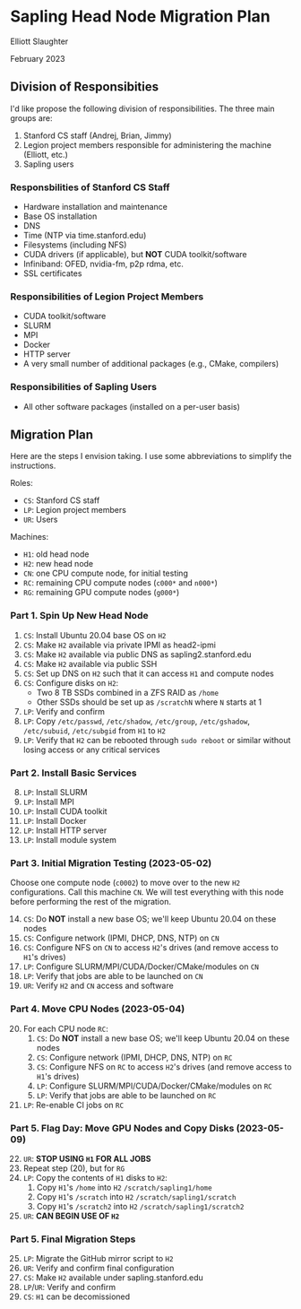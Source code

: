 # Sapling Head Node Migration Plan

Elliott Slaughter

February 2023

## Division of Responsibities

I'd like propose the following division of responsibilities. The three
main groups are:

 1. Stanford CS staff (Andrej, Brian, Jimmy)
 2. Legion project members responsible for administering the machine (Elliott, etc.)
 3. Sapling users

### Responsbilities of Stanford CS Staff

  * Hardware installation and maintenance
  * Base OS installation
  * DNS
  * Time (NTP via time.stanford.edu)
  * Filesystems (including NFS)
  * CUDA drivers (if applicable), but **NOT** CUDA toolkit/software
  * Infiniband: OFED, nvidia-fm, p2p rdma, etc.
  * SSL certificates

### Responsibilities of Legion Project Members

  * CUDA toolkit/software
  * SLURM
  * MPI
  * Docker
  * HTTP server
  * A very small number of additional packages (e.g., CMake, compilers)

### Responsibilities of Sapling Users

  * All other software packages (installed on a per-user basis)

## Migration Plan

Here are the steps I envision taking. I use some abbreviations to
simplify the instructions.

Roles:

  * `CS`: Stanford CS staff
  * `LP`: Legion project members
  * `UR`: Users

Machines:

  * `H1`: old head node
  * `H2`: new head node
  * `CN`: one CPU compute node, for initial testing
  * `RC`: remaining CPU compute nodes (`c000*` and `n000*`)
  * `RG`: remaining GPU compute nodes (`g000*`)

### Part 1. Spin Up New Head Node

 1. `CS`: Install Ubuntu 20.04 base OS on `H2`
 2. `CS`: Make `H2` available via private IPMI as head2-ipmi
 3. `CS`: Make `H2` available via public DNS as sapling2.stanford.edu
 4. `CS`: Make `H2` available via public SSH
 5. `CS`: Set up DNS on `H2` such that it can access `H1` and compute nodes
 6. `CS`: Configure disks on `H2`:
      * Two 8 TB SSDs combined in a ZFS RAID as `/home`
      * Other SSDs should be set up as `/scratchN` where `N` starts at 1
 7. `LP`: Verify and confirm
 7. `LP`: Copy `/etc/passwd`, `/etc/shadow`, `/etc/group`, `/etc/gshadow`, `/etc/subuid`, `/etc/subgid` from `H1` to `H2`
 8. `LP`: Verify that `H2` can be rebooted through `sudo reboot` or similar without losing access or any critical services

### Part 2. Install Basic Services

 8. `LP`: Install SLURM
 9. `LP`: Install MPI
10. `LP`: Install CUDA toolkit
11. `LP`: Install Docker
12. `LP`: Install HTTP server
13. `LP`: Install module system

### Part 3. Initial Migration Testing (2023-05-02)

Choose one compute node (`c0002`) to move over to the new
`H2` configurations. Call this machine `CN`. We will test everything with
this node before performing the rest of the migration.

14. `CS`: Do **NOT** install a new base OS; we'll keep Ubuntu 20.04 on these nodes
15. `CS`: Configure network (IPMI, DHCP, DNS, NTP) on `CN`
16. `CS`: Configure NFS on `CN` to access `H2`'s drives (and remove access to `H1`'s drives)
17. `LP`: Configure SLURM/MPI/CUDA/Docker/CMake/modules on `CN`
18. `LP`: Verify that jobs are able to be launched on `CN`
19. `UR`: Verify `H2` and `CN` access and software

### Part 4. Move CPU Nodes (2023-05-04)

20. For each CPU node `RC`:
     1. `CS`: Do **NOT** install a new base OS; we'll keep Ubuntu 20.04 on these nodes
     2. `CS`: Configure network (IPMI, DHCP, DNS, NTP) on `RC`
     3. `CS`: Configure NFS on `RC` to access `H2`'s drives (and remove access to `H1`'s drives)
     4. `LP`: Configure SLURM/MPI/CUDA/Docker/CMake/modules on `RC`
     5. `LP`: Verify that jobs are able to be launched on `RC`
21. `LP`: Re-enable CI jobs on `RC`

### Part 5. Flag Day: Move GPU Nodes and Copy Disks (2023-05-09)

22. `UR`: **STOP USING `H1` FOR ALL JOBS**
22. Repeat step (20), but for `RG`
23. `LP`: Copy the contents of `H1` disks to `H2`:
     1. Copy `H1`'s `/home` into `H2` `/scratch/sapling1/home`
     1. Copy `H1`'s `/scratch` into `H2` `/scratch/sapling1/scratch`
     1. Copy `H1`'s `/scratch2` into `H2` `/scratch/sapling1/scratch2`
24. `UR`: **CAN BEGIN USE OF `H2`**

### Part 5. Final Migration Steps

25. `LP`: Migrate the GitHub mirror script to `H2`
26. `UR`: Verify and confirm final configuration
27. `CS`: Make `H2` available under sapling.stanford.edu
28. `LP`/`UR`: Verify and confirm
29. `CS`: `H1` can be decomissioned
